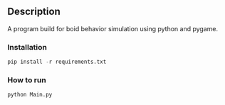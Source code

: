 ## **Description**

A program build for boid behavior simulation using python and pygame.

### **Installation**
```python
pip install -r requirements.txt
```

### **How to run**
```python
python Main.py
```
